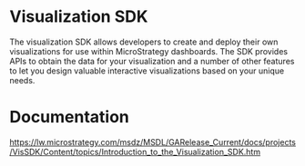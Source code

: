 # Visualization SDK

The visualization SDK allows developers to create and deploy their own visualizations for use within MicroStrategy dashboards. The SDK provides APIs to obtain the data for your visualization and a number of other features to let you design valuable interactive visualizations based on your unique needs.



# Documentation
https://lw.microstrategy.com/msdz/MSDL/GARelease_Current/docs/projects/VisSDK/Content/topics/Introduction_to_the_Visualization_SDK.htm
